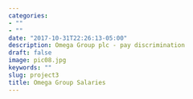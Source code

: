 ```yaml
---
categories:
- ""
- ""
date: "2017-10-31T22:26:13-05:00"
description: Omega Group plc - pay discrimination
draft: false
image: pic08.jpg
keywords: ""
slug: project3
title: Omega Group Salaries
---
```


